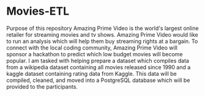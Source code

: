 # Movies-ETL

Purpose of this repository
Amazing Prime Video is the world's largest online retailer for streaming movies and tv shows. Amazing Prime Video would like to run an analysis which will help them buy streaming rights at a bargain. To connect with the local coding community, Amazing Prime Video will sponsor a hackathon to predict which low budget movies will become popular.
I am tasked with helping prepare a dataset which compiles data from a wikipedia dataset containing all movies released since 1990 and a kaggle dataset containing rating data from Kaggle. This data will be compiled, cleaned, and moved into a PostgreSQL database which will be provided to the participants. 
